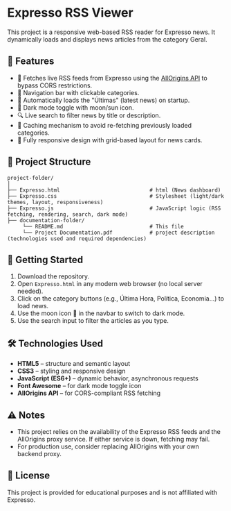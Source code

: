 # Expresso RSS Viewer

This project is a responsive web-based RSS reader for Expresso news. It dynamically loads and displays news articles from the category Geral.

## 📰 Features

- 📡 Fetches live RSS feeds from Expresso using the [AllOrigins API](https://allorigins.win) to bypass CORS restrictions.
- 🧭 Navigation bar with clickable categories.
- 🔄 Automatically loads the "Últimas" (latest news) on startup.
- 🌙 Dark mode toggle with moon/sun icon.
- 🔍 Live search to filter news by title or description.
- 🧠 Caching mechanism to avoid re-fetching previously loaded categories.
- 📱 Fully responsive design with grid-based layout for news cards.

## 📁 Project Structure

```
project-folder/
│  
├── Expresso.html                             # html (News dashboard)
├── Expresso.css                              # Stylesheet (light/dark themes, layout, responsiveness)
├── Expresso.js                               # JavaScript logic (RSS fetching, rendering, search, dark mode)   
├── documentation-folder/ 
     └── README.md                            # This file
     └── Project Documentation.pdf            # project description (technologies used and required dependencies)
```

## 🚀 Getting Started

1. Download the repository.
2. Open `Expresso.html` in any modern web browser (no local server needed).
3. Click on the category buttons (e.g., Última Hora, Política, Economia...) to load news.
4. Use the moon icon 🌙 in the navbar to switch to dark mode.
5. Use the search input to filter the articles as you type.

## 🛠️ Technologies Used

- **HTML5** – structure and semantic layout
- **CSS3** – styling and responsive design
- **JavaScript (ES6+)** – dynamic behavior, asynchronous requests
- **Font Awesome** – for dark mode toggle icon
- **AllOrigins API** – for CORS-compliant RSS fetching

## ⚠️ Notes

- This project relies on the availability of the Expresso RSS feeds and the AllOrigins proxy service. If either service is down, fetching may fail.
- For production use, consider replacing AllOrigins with your own backend proxy.

## 📄 License

This project is provided for educational purposes and is not affiliated with Expresso.
